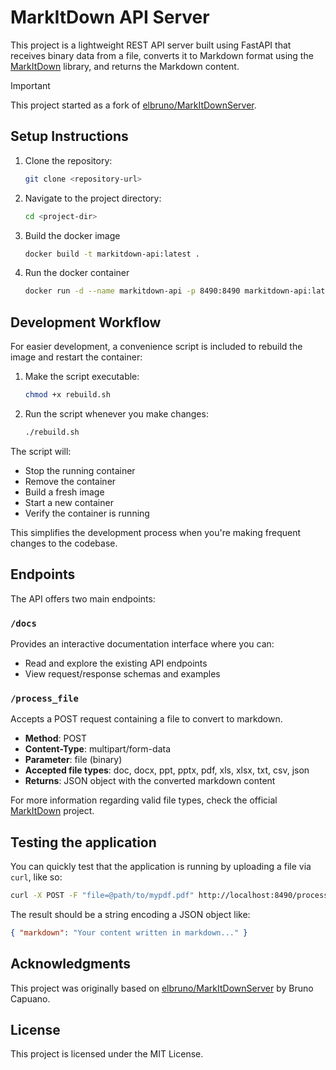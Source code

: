 # MarkItDown API Server

This project is a lightweight REST API server built using FastAPI that receives binary data from a file, converts it to Markdown format using the [MarkItDown](https://github.com/microsoft/markitdown) library, and returns the Markdown content.

> [!IMPORTANT]
> This project started as a fork of [elbruno/MarkItDownServer](https://github.com/elbruno/MarkItDownServer).

## Setup Instructions

1. Clone the repository:

   ```bash
   git clone <repository-url>
   ```

1. Navigate to the project directory:

   ```bash
   cd <project-dir>
   ```

1. Build the docker image

   ```bash
   docker build -t markitdown-api:latest .
   ```

1. Run the docker container

   ```bash
   docker run -d --name markitdown-api -p 8490:8490 markitdown-api:latest
   ```

## Development Workflow

For easier development, a convenience script is included to rebuild the image and restart the container:

1. Make the script executable:

   ```bash
   chmod +x rebuild.sh
   ```

2. Run the script whenever you make changes:

   ```bash
   ./rebuild.sh
   ```

The script will:

- Stop the running container
- Remove the container
- Build a fresh image
- Start a new container
- Verify the container is running

This simplifies the development process when you're making frequent changes to the codebase.

## Endpoints

The API offers two main endpoints:

### `/docs`

Provides an interactive documentation interface where you can:

- Read and explore the existing API endpoints
- View request/response schemas and examples

### `/process_file`

Accepts a POST request containing a file to convert to markdown.

- **Method**: POST
- **Content-Type**: multipart/form-data
- **Parameter**: file (binary)
- **Accepted file types**: doc, docx, ppt, pptx, pdf, xls, xlsx, txt, csv, json
- **Returns**: JSON object with the converted markdown content

For more information regarding valid file types, check the official [MarkItDown](https://github.com/microsoft/markitdown) project.

## Testing the application

You can quickly test that the application is running by uploading a file via `curl`, like so:

```sh
curl -X POST -F "file=@path/to/mypdf.pdf" http://localhost:8490/process_file
```

The result should be a string encoding a JSON object like:

```json
{ "markdown": "Your content written in markdown..." }
```

## Acknowledgments

This project was originally based on [elbruno/MarkItDownServer](https://github.com/elbruno/MarkItDownServer) by Bruno Capuano.

## License

This project is licensed under the MIT License.
